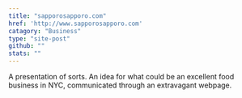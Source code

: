 ```yaml
---
title: "sapporosapporo.com"
href: 'http://www.sapporosapporo.com'
catagory: "Business"
type: "site-post"
github: ""
stats: ""
---
```


A presentation of sorts. An idea for what could be an excellent food business in NYC, communicated through an extravagant webpage.